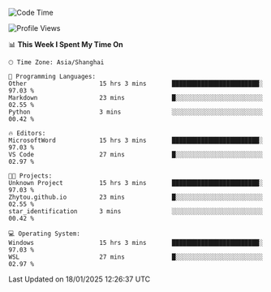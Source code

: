 <!--START_SECTION:waka-->
![Code Time](http://img.shields.io/badge/Code%20Time-2%2C219%20hrs%2040%20mins-blue)

![Profile Views](http://img.shields.io/badge/Profile%20Views-1-blue)

📊 **This Week I Spent My Time On** 

```text
🕑︎ Time Zone: Asia/Shanghai

💬 Programming Languages: 
Other                    15 hrs 3 mins       ████████████████████████░   97.03 % 
Markdown                 23 mins             █░░░░░░░░░░░░░░░░░░░░░░░░   02.55 % 
Python                   3 mins              ░░░░░░░░░░░░░░░░░░░░░░░░░   00.42 % 

🔥 Editors: 
MicrosoftWord            15 hrs 3 mins       ████████████████████████░   97.03 % 
VS Code                  27 mins             █░░░░░░░░░░░░░░░░░░░░░░░░   02.97 % 

🐱‍💻 Projects: 
Unknown Project          15 hrs 3 mins       ████████████████████████░   97.03 % 
Zhytou.github.io         23 mins             █░░░░░░░░░░░░░░░░░░░░░░░░   02.55 % 
star_identification      3 mins              ░░░░░░░░░░░░░░░░░░░░░░░░░   00.42 % 

💻 Operating System: 
Windows                  15 hrs 3 mins       ████████████████████████░   97.03 % 
WSL                      27 mins             █░░░░░░░░░░░░░░░░░░░░░░░░   02.97 % 
```


 Last Updated on 18/01/2025 12:26:37 UTC
<!--END_SECTION:waka-->